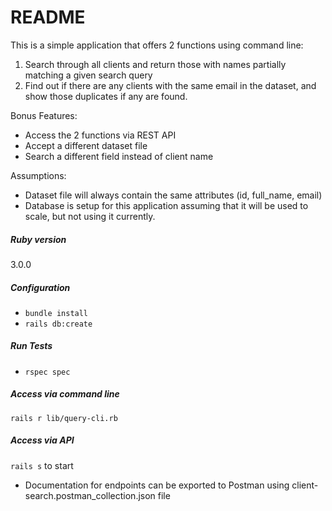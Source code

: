 # README

This is a simple application that offers 2 functions using command line:
1. Search through all clients and return those with names partially matching a given search query
2. Find out if there are any clients with the same email in the dataset, and show those duplicates if any are found.

Bonus Features:
- Access the 2 functions via REST API
- Accept a different dataset file
- Search a different field instead of client name

Assumptions:
- Dataset file will always contain the same attributes (id, full_name, email)
- Database is setup for this application assuming that it will be used to scale, but not using it currently.

##### Ruby version
3.0.0

##### Configuration
- `bundle install`
- `rails db:create`

##### Run Tests
- `rspec spec`

##### Access via command line
`rails r lib/query-cli.rb`

##### Access via API
`rails s` to start 
- Documentation for endpoints can be exported to Postman using client-search.postman_collection.json file
